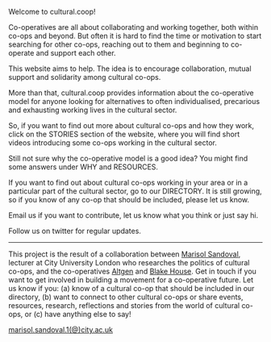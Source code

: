 Welcome to cultural.coop! 

Co-operatives are all about collaborating and working together, both within co-ops and beyond. But often it is hard to find the time or motivation to start searching for other co-ops, reaching out to them and beginning to co-operate and support each other.

This website aims to help. The idea is to encourage collaboration, mutual support and solidarity among cultural co-ops. 

More than that, cultural.coop provides information about the co-operative model for anyone looking for alternatives to often individualised, precarious and exhausting working lives in the cultural sector. 

So, if you want to find out more about cultural co-ops and how they work, click on the STORIES section of the website, where you will find short videos introducing some co-ops working in the cultural sector. 

Still not sure why the co-operative model is a good idea?  You might find some answers under WHY and RESOURCES. 

If you want to find out about cultural co-ops working in your area or in a particular part of the cultural sector, go to our DIRECTORY. It is still growing, so if you know of any co-op that should be included, please let us know. 

Email us if you want to contribute, let us know what you think or just say hi.

Follow us on twitter for regular updates.

---

This project is the result of a collaboration between [Marisol Sandoval](https://www.city.ac.uk/people/academics/marisol-sandoval), lecturer at City University London who researches the politics of cultural co-ops, and the co-operatives [Altgen](http://www.altgen.org.uk/) and [Blake House](http://blake.house/). Get in touch if you want to get involved in building a movement for a co-operative future. Let us know if you: (a) know of a cultural co-op that should be included in our directory, (b) want to connect to other cultural co-ops or share events, resources, research, reflections and stories from the world of cultural co-ops, or (c) have anything else to say!

[marisol.sandoval.1(@)city.ac.uk](mailto:marisol.sandoval@city.ac.uk)
